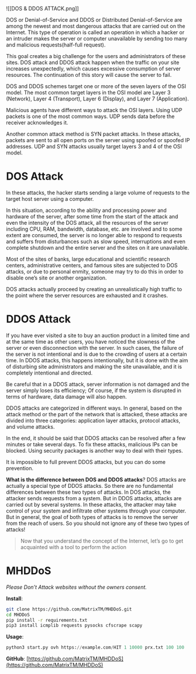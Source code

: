 ![[DOS & DDOS ATTACK.png]]

DOS or Denial-of-Service and DDOS or Distributed Denial-of-Service are among the newest and most dangerous attacks that are carried out on the Internet. This type of operation is called an operation in which a hacker or an intruder makes the server or computer unavailable by sending too many and malicious requests(half-full request).

This goal creates a big challenge for the users and administrators of these sites. DOS attack and DDOS attack happen when the traffic on your site increases unexpectedly, which causes excessive consumption of server resources. The continuation of this story will cause the server to fail.

DOS and DDOS schemes target one or more of the seven layers of the OSI model. The most common target layers in the OSI model are Layer 3 (Network), Layer 4 (Transport), Layer 6 (Display), and Layer 7 (Application).

Malicious agents have different ways to attack the OSI layers. Using UDP packets is one of the most common ways. UDP sends data before the receiver acknowledges it.

Another common attack method is SYN packet attacks. In these attacks, packets are sent to all open ports on the server using spoofed or spoofed IP addresses. UDP and SYN attacks usually target layers 3 and 4 of the OSI model.

# DOS Attack
In these attacks, the hacker starts sending a large volume of requests to the target host server using a computer.

In this situation, according to the ability and processing power and hardware of the server, after some time from the start of the attack and even the intensity of the DOS attack, all the resources of the server including CPU, RAM, bandwidth, database, etc. are involved and to some extent are consumed, the server is no longer able to respond to requests and suffers from disturbances such as slow speed, interruptions and even complete shutdown and the entire server and the sites on it are unavailable.

Most of the sites of banks, large educational and scientific research centers, administrative centers, and famous sites are subjected to DOS attacks, or due to personal enmity, someone may try to do this in order to disable one’s site or another organization.

DOS attacks actually proceed by creating an unrealistically high traffic to the point where the server resources are exhausted and it crashes.

# DDOS Attack
If you have ever visited a site to buy an auction product in a limited time and at the same time as other users, you have noticed the slowness of the server or even disconnection with the server. In such cases, the failure of the server is not intentional and is due to the crowding of users at a certain time. In DDOS attacks, this happens intentionally, but it is done with the aim of disturbing site administrators and making the site unavailable, and it is completely intentional and directed.

Be careful that in a DDOS ​​attack, server information is not damaged and the server simply loses its efficiency; Of course, if the system is disrupted in terms of hardware, data damage will also happen.

DDOS attacks are categorized in different ways. In general, based on the attack method or the part of the network that is attacked, these attacks are divided into three categories: application layer attacks, protocol attacks, and volume attacks.

In the end, it should be said that DDOS attacks can be resolved after a few minutes or take several days. To fix these attacks, malicious IPs can be blocked. Using security packages is another way to deal with their types.

It is impossible to full prevent DDOS attacks, but you can do some prevention.

**What is the difference between DOS and DDOS attacks**? DOS attacks are actually a special type of DDOS attacks. So there are no fundamental differences between these two types of attacks. In DOS attacks, the attacker sends requests from a system. But in DDOS attacks, attacks are carried out by several systems. In these attacks, the attacker may take control of your system and infiltrate other systems through your computer. But in general, the goal of both types of attacks is to remove the server from the reach of users. So you should not ignore any of these two types of attacks!

> Now that you understand the concept of the Internet, let’s go to get acquainted with a tool to perform the action

# MHDDoS
_Please Don’t Attack websites without the owners consent._

**Install**:
```sh
git clone https://github.com/MatrixTM/MHDDoS.git
cd MHDDoS
pip install -r requirements.txt
pip3 install icmplib requests pysocks cfscrape scapy
```

**Usage**:
```python
python3 start.py ovh https://example.com/HIT 1 10000 prx.txt 100 100
```

**GitHub**: [https://github.com/MatrixTM/MHDDoS](https://github.com/MatrixTM/MHDDoS)

